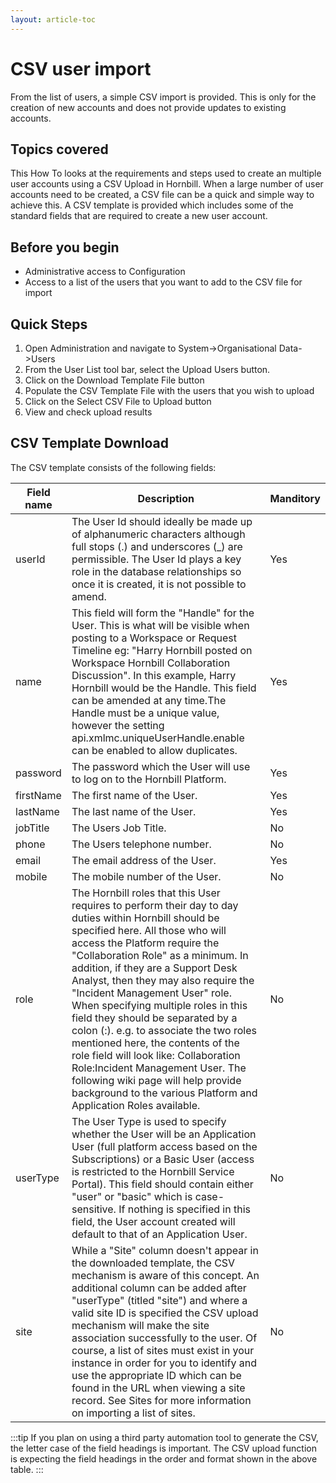 ```yaml
---
layout: article-toc
---
```

# CSV user import
From the list of users, a simple CSV import is provided. This is only for the creation of new accounts and does not provide updates to existing accounts.

## Topics covered
This How To looks at the requirements and steps used to create an multiple user accounts using a CSV Upload in Hornbill. When a large number of user accounts need to be created, a CSV file can be a quick and simple way to achieve this. A CSV template is provided which includes some of the standard fields that are required to create a new user account.

## Before you begin
* Administrative access to Configuration
* Access to a list of the users that you want to add to the CSV file for import

## Quick Steps
1. Open Administration and navigate to System->Organisational Data->Users
1. From the User List tool bar, select the Upload Users button.
1. Click on the Download Template File button
1. Populate the CSV Template File with the users that you wish to upload
1. Click on the Select CSV File to Upload button
1. View and check upload results

## CSV Template Download
The CSV template consists of the following fields:

|Field name|Description|Manditory|
|-|-|-|
|userId|The User Id should ideally be made up of alphanumeric characters although full stops (.) and underscores (_) are permissible. The User Id plays a key role in the database relationships so once it is created, it is not possible to amend.|Yes|
|name|This field will form the "Handle" for the User. This is what will be visible when posting to a Workspace or Request Timeline eg: "Harry Hornbill posted on Workspace Hornbill Collaboration Discussion". In this example, Harry Hornbill would be the Handle. This field can be amended at any time.The Handle must be a unique value, however the setting api.xmlmc.uniqueUserHandle.enable can be enabled to allow duplicates.|Yes|
|password|The password which the User will use to log on to the Hornbill Platform.|Yes|
|firstName|The first name of the User.|Yes|
|lastName|The last name of the User. |Yes|
|jobTitle|The Users Job Title. |No|
|phone|The Users telephone number. |No|
|email|The email address of the User.|Yes|
|mobile|The mobile number of the User. |No|
|role|The Hornbill roles that this User requires to perform their day to day duties within Hornbill should be specified here. All those who will access the Platform require the "Collaboration Role" as a minimum. In addition, if they are a Support Desk Analyst, then they may also require the "Incident Management User" role. When specifying multiple roles in this field they should be separated by a colon (:). e.g. to associate the two roles mentioned here, the contents of the role field will look like: Collaboration Role:Incident Management User. The following wiki page will help provide background to the various Platform and Application Roles available.|No|
|userType|The User Type is used to specify whether the User will be an Application User (full platform access based on the Subscriptions) or a Basic User (access is restricted to the Hornbill Service Portal). This field should contain either "user" or "basic" which is case-sensitive. If nothing is specified in this field, the User account created will default to that of an Application User.|No|
|site|While a "Site" column doesn't appear in the downloaded template, the CSV mechanism is aware of this concept. An additional column can be added after "userType" (titled "site") and where a valid site ID is specified the CSV upload mechanism will make the site association successfully to the user. Of course, a list of sites must exist in your instance in order for you to identify and use the appropriate ID which can be found in the URL when viewing a site record. See Sites for more information on importing a list of sites.|No|


:::tip
If you plan on using a third party automation tool to generate the CSV, the letter case of the field headings is important. The CSV upload function is expecting the field headings in the order and format shown in the above table.
:::